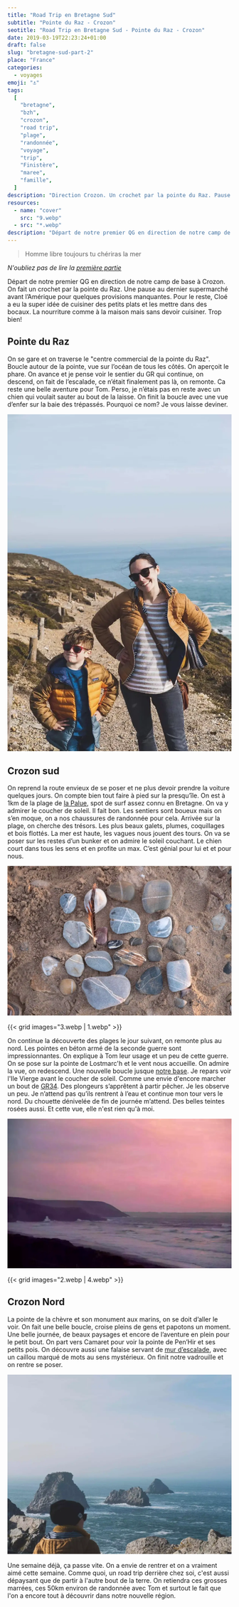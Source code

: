 ```yaml
---
title: "Road Trip en Bretagne Sud"
subtitle: "Pointe du Raz - Crozon"
seotitle: "Road Trip en Bretagne Sud - Pointe du Raz - Crozon"
date: 2019-03-19T22:23:24+01:00
draft: false
slug: "bretagne-sud-part-2"
place: "France"
categories:
  - voyages
emoji: "⚓️"
tags:
  [
    "bretagne",
    "bzh",
    "crozon",
    "road trip",
    "plage",
    "randonnée",
    "voyage",
    "trip",
    "Finistère",
    "maree",
    "famille",
  ]
description: "Direction Crozon. Un crochet par la pointe du Raz. Pause au dernier supermarché avant l’Amérique. Vadrouilles autour de la Palue, du Cap de la Chèvre et de Pen'Hir."
resources:
  - name: "cover"
    src: "9.webp"
  - src: "*.webp"
description: "Départ de notre premier QG en direction de notre camp de base à Crozon. On fait un crochet par la pointe du Raz. Une pause au dernier supermarché avant l’Amérique pour quelques provisions manquantes. Pour le reste, Cloé a eu la super idée de cuisiner des petits plats et les mettre dans des bocaux. La nourriture comme à la maison mais sans devoir cuisiner. Trop bien!"
---
```


> Homme libre toujours tu chériras la mer

_N'oubliez pas de lire la [première partie](https://yannickschutz.com/bretagne-sud-part-1)_

Départ de notre premier QG en direction de notre camp de base à Crozon. On fait un crochet par la pointe du Raz. Une pause au dernier supermarché avant l’Amérique pour quelques provisions manquantes. Pour le reste, Cloé a eu la super idée de cuisiner des petits plats et les mettre dans des bocaux. La nourriture comme à la maison mais sans devoir cuisiner. Trop bien!

## Pointe du Raz

On se gare et on traverse le "centre commercial de la pointe du Raz". Boucle autour de la pointe, vue sur l’océan de tous les côtés. On aperçoit le phare. On avance et je pense voir le sentier du GR qui continue, on descend, on fait de l’escalade, ce n’était finalement pas là, on remonte. Ca reste une belle aventure pour Tom. Perso, je n’étais pas en reste avec un chien qui voulait sauter au bout de la laisse. On finit la boucle avec une vue d’enfer sur la baie des trépassés. Pourquoi ce nom? Je vous laisse deviner.

![Tom et Cloe](8.webp)

## Crozon sud

On reprend la route envieux de se poser et ne plus devoir prendre la voiture quelques jours. On compte bien tout faire à pied sur la presqu’île. On est à 1km de la plage de [la Palue](https://yannickschutz.com/la-palue/), spot de surf assez connu en Bretagne. On va y admirer le coucher de soleil. Il fait bon. Les sentiers sont boueux mais on s’en moque, on a nos chaussures de randonnée pour cela. Arrivée sur la plage, on cherche des trésors. Les plus beaux galets, plumes, coquillages et bois flottés. La mer est haute, les vagues nous jouent des tours. On va se poser sur les restes d’un bunker et on admire le soleil couchant. Le chien court dans tous les sens et en profite un max. C’est génial pour lui et et pour nous.

![trésors de plage](5.webp)

{{< grid images="3.webp | 1.webp" >}}

On continue la découverte des plages le jour suivant, on remonte plus au nord. Les pointes en béton armé de la seconde guerre sont impressionnantes. On explique à Tom leur usage et un peu de cette guerre. On se pose sur la pointe de Lostmarc'h et le vent nous accueille. On admire la vue, on redescend. Une nouvelle boucle jusque [notre base](https://abnb.me/f1bPhdebcV). Je repars voir l'Ile Vierge avant le coucher de soleil. Comme une envie d'encore marcher un bout de [GR34](https://www.mongr.fr/sentier/3/gr-34-le-plus-maritime-des-sentiers-de-grande-randonnee). Des plongeurs s’apprêtent à partir pêcher. Je les observe un peu. Je n’attend pas qu’ils rentrent à l’eau et continue mon tour vers le nord. Du chouette dénivelée de fin de journée m’attend. Des belles teintes rosées aussi. Et cette vue, elle n'est rien qu'à moi.

![Coucher de soleil a la Palue](cover.webp)

{{< grid images="2.webp | 4.webp" >}}

## Crozon Nord

La pointe de la chèvre et son monument aux marins, on se doit d’aller le voir. On fait une belle boucle, croise pleins de gens et papotons un moment. Une belle journée, de beaux paysages et encore de l’aventure en plein pour le petit bout. On part vers Camaret pour voir la pointe de Pen’Hir et ses petits pois. On découvre aussi une falaise servant de [mur d’escalade](https://www.grimper.com/site-escalade-pen-hir), avec un caillou marqué de mots au sens mystérieux. On finit notre vadrouille et on rentre se poser.

![Cloe et Pen’Hir](10.webp)

Une semaine déjà, ça passe vite. On a envie de rentrer et on a vraiment aimé cette semaine. Comme quoi, un road trip derrière chez soi, c'est aussi dépaysant que de partir à l'autre bout de la terre. On retiendra ces grosses marrées, ces 50km environ de randonnée avec Tom et surtout le fait que l'on a encore tout à découvrir dans notre nouvelle région.
